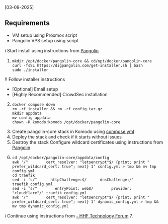[03-09-2025]
## Requirements
 - VM setup using Proxmox script
 - Pangolin VPS setup using script

ℹ️ Start install using instructions from [Pangolin](https://docs.digpangolin.com/self-host/quick-install)
1. ```
   mkdir /opt/docker/pangolin-core && cd/opt/docker/pangolin-core
   curl -fsSL https://digpangolin.com/get-installer.sh | bash
   sudo ./installer
   ```
‼️ Follow installer instructions
 - [Optional] Email setup
 - [Highly Recommended] CrowdSec installation
2. ```
   docker compose down
   rm -rf installer && rm -rf config.tar.gz
   mkdir appdata
   mv config appdata
   chown -R komodo:komodo /opt/docker/pangolin-core
   ```
3. Create pangolin-core stack in Komodo using [compose.yml](https://github.com/platnub/titan-server/blob/main/docker/containers/pangolin/compose.yml)
4. Deploy the stack and check if it starts without issues
5. Destroy the stack
Configure wildcard certificates using instructions from [Pangolin]()
6. ```
   cd /opt/docker/pangolin-core/appdata/config
   awk '/^        cert_resolver: "letsencrypt"$/ {print; print "        prefer_wildcard_cert: true"; next} 1' config.yml > tmp && mv tmp config.yml
   cd traefik
   sed -i 's/^      httpChallenge:$/      dnsChallenge:/' traefik_config.yml
   sed -i 's/^        entryPoint: web$/        provider: "cloudflare"/' traefik_config.yml
   awk '/^        cert_resolver: "letsencrypt"$/ {print; print "        prefer_wildcard_cert: true"; next} 1' dynamic_config.yml > tmp && mv tmp dynamic_config.yml
   ```
ℹ️ Continue using instructions from [ - HHF Technology Forum](https://forum.hhf.technology/t/crowdsec-manager-for-pangolin-user-guide/579)
7. 
